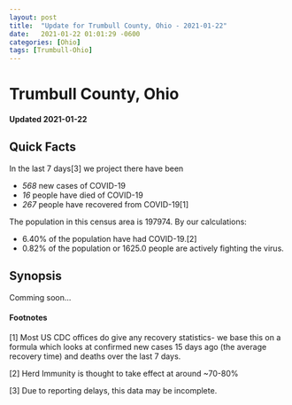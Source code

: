 ```yaml
---
layout: post
title:  "Update for Trumbull County, Ohio - 2021-01-22"
date:   2021-01-22 01:01:29 -0600
categories: [Ohio]
tags: [Trumbull-Ohio]
---
```


# Trumbull County, Ohio
#### Updated 2021-01-22

## Quick Facts

In the last 7 days[3] we project there have been
- *568* new cases of COVID-19
- *16* people have died of COVID-19
- *267* people have recovered from COVID-19[1]

The population in this census area is 197974. By our calculations:
- 6.40% of the population have had COVID-19.[2]
- 0.82% of the population or 1625.0 people are actively fighting the virus.

## Synopsis

Comming soon...


#### Footnotes

[1] Most US CDC offices do give any recovery statistics- we base this on a formula which looks at confirmed new cases
15 days ago (the average recovery time) and deaths over the last 7 days.

[2] Herd Immunity is thought to take effect at around ~70-80%

[3] Due to reporting delays, this data may be incomplete.
 
    